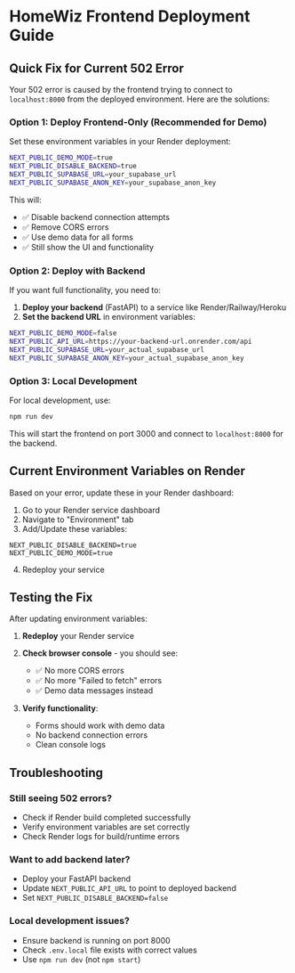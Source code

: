 # HomeWiz Frontend Deployment Guide

## Quick Fix for Current 502 Error

Your 502 error is caused by the frontend trying to connect to `localhost:8000` from the deployed environment. Here are the solutions:

### Option 1: Deploy Frontend-Only (Recommended for Demo)

Set these environment variables in your Render deployment:

```bash
NEXT_PUBLIC_DEMO_MODE=true
NEXT_PUBLIC_DISABLE_BACKEND=true
NEXT_PUBLIC_SUPABASE_URL=your_supabase_url
NEXT_PUBLIC_SUPABASE_ANON_KEY=your_supabase_anon_key
```

This will:
- ✅ Disable backend connection attempts
- ✅ Remove CORS errors
- ✅ Use demo data for all forms
- ✅ Still show the UI and functionality

### Option 2: Deploy with Backend

If you want full functionality, you need to:

1. **Deploy your backend** (FastAPI) to a service like Render/Railway/Heroku
2. **Set the backend URL** in environment variables:

```bash
NEXT_PUBLIC_DEMO_MODE=false
NEXT_PUBLIC_API_URL=https://your-backend-url.onrender.com/api
NEXT_PUBLIC_SUPABASE_URL=your_actual_supabase_url
NEXT_PUBLIC_SUPABASE_ANON_KEY=your_actual_supabase_anon_key
```

### Option 3: Local Development

For local development, use:

```bash
npm run dev
```

This will start the frontend on port 3000 and connect to `localhost:8000` for the backend.

## Current Environment Variables on Render

Based on your error, update these in your Render dashboard:

1. Go to your Render service dashboard
2. Navigate to "Environment" tab
3. Add/Update these variables:

```
NEXT_PUBLIC_DISABLE_BACKEND=true
NEXT_PUBLIC_DEMO_MODE=true
```

4. Redeploy your service

## Testing the Fix

After updating environment variables:

1. **Redeploy** your Render service
2. **Check browser console** - you should see:
   - ✅ No more CORS errors
   - ✅ No more "Failed to fetch" errors
   - ✅ Demo data messages instead

3. **Verify functionality**:
   - Forms should work with demo data
   - No backend connection errors
   - Clean console logs

## Troubleshooting

### Still seeing 502 errors?
- Check if Render build completed successfully
- Verify environment variables are set correctly
- Check Render logs for build/runtime errors

### Want to add backend later?
- Deploy your FastAPI backend
- Update `NEXT_PUBLIC_API_URL` to point to deployed backend
- Set `NEXT_PUBLIC_DISABLE_BACKEND=false`

### Local development issues?
- Ensure backend is running on port 8000
- Check `.env.local` file exists with correct values
- Use `npm run dev` (not `npm start`)
